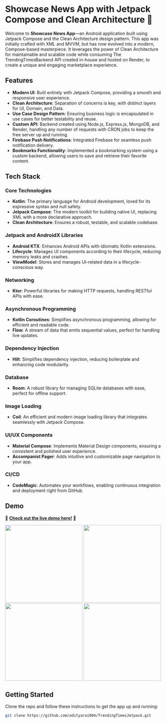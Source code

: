 # Showcase News App with Jetpack Compose and Clean Architecture 🚀

Welcome to **Showcase News App**—an Android application built using Jetpack Compose and the Clean Architecture design pattern. This app was initially crafted with XML and MVVM, but has now evolved into a modern, Compose-based masterpiece. It leverages the power of Clean Architecture for maintainable and scalable code while consuming The TrendingTimesBackend API created in-house and hosted on Render, to create a unique and engaging marketplace experience.

## Features

- **Modern UI**: Built entirely with Jetpack Compose, providing a smooth and responsive user experience.
- **Clean Architecture**: Separation of concerns is key, with distinct layers for UI, Domain, and Data.
- **Use Case Design Pattern**: Ensuring business logic is encapsulated in use cases for better testability and reuse.
- **Custom API**: Backend created using Node.js, Express.js, MongoDB, and Render, handling any number of requests with CRON jobs to keep the free server up and running.
- **Firebase Push Notifications**: Integrated Firebase for seamless push notification delivery.
- **Bookmarks Functionality**: Implemented a bookmarking system using a custom backend, allowing users to save and retrieve their favorite content.

## Tech Stack

### Core Technologies
- **Kotlin**: The primary language for Android development, loved for its expressive syntax and null safety.
- **Jetpack Compose**: The modern toolkit for building native UI, replacing XML with a more declarative approach.
- **Clean Architecture**: Ensures a robust, testable, and scalable codebase.

### Jetpack and AndroidX Libraries
- **Android KTX**: Enhances Android APIs with idiomatic Kotlin extensions.
- **Lifecycle**: Manages UI components according to their lifecycle, reducing memory leaks and crashes.
- **ViewModel**: Stores and manages UI-related data in a lifecycle-conscious way.

### Networking
- **Ktor**: Powerful libraries for making HTTP requests, handling RESTful APIs with ease.

### Asynchronous Programming
- **Kotlin Coroutines**: Simplifies asynchronous programming, allowing for efficient and readable code.
- **Flow**: A stream of data that emits sequential values, perfect for handling live updates.

### Dependency Injection
- **Hilt**: Simplifies dependency injection, reducing boilerplate and enhancing code modularity.

### Database
- **Room**: A robust library for managing SQLite databases with ease, perfect for offline support.

### Image Loading
- **Coil**: An efficient and modern image loading library that integrates seamlessly with Jetpack Compose.

### UI/UX Components
- **Material Compose**: Implements Material Design components, ensuring a consistent and polished user experience.
- **Accompanist Pager**: Adds intuitive and customizable page navigation to your app.

### CI/CD
- **CodeMagic**: Automates your workflows, enabling continuous integration and deployment right from GitHub.

## Demo

🚀 **[Check out the live demo here!](#)** 🚀

<img src="https://github.com/adityarai004/TrendingTimes/assets/86659578/e5f15536-4bb1-4a02-a8f2-709df388cafe" width="250"/>
<img src="https://github.com/adityarai004/TrendingTimes/assets/86659578/675b55c1-6a33-4578-9779-badc58c4f9c4" width="250"/>
<img src="https://github.com/adityarai004/TrendingTimes/assets/86659578/23f75ee7-0f97-456a-93db-0be7ac112aa7" width="250"/>
<img src="https://github.com/adityarai004/TrendingTimes/assets/86659578/61356c01-07c3-447e-bb5b-7838812b3d82" width="250"/>

## Getting Started

Clone the repo and follow these instructions to get the app up and running:

```bash
git clone https://github.com/adityarai004/TrendingTimesJetpack.git
